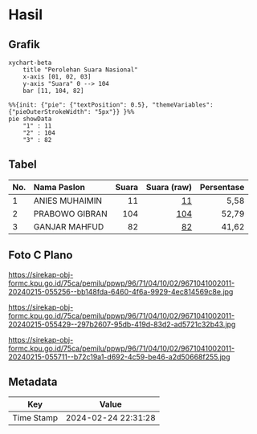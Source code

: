 # Hasil

## Grafik

```mermaid
xychart-beta
    title "Perolehan Suara Nasional"
    x-axis [01, 02, 03]
    y-axis "Suara" 0 --> 104
    bar [11, 104, 82]
```

```mermaid
%%{init: {"pie": {"textPosition": 0.5}, "themeVariables": {"pieOuterStrokeWidth": "5px"}} }%%
pie showData
    "1" : 11
    "2" : 104
    "3" : 82
```

## Tabel

| No. | Nama Paslon    | Suara | Suara (raw) | Persentase |
|:--- |:-------------- | -----:| -----------:| ----------:|
| 1   | ANIES MUHAIMIN | 11    | [11][p-1]   | 5,58       |
| 2   | PRABOWO GIBRAN | 104   | [104][p-2]  | 52,79      |
| 3   | GANJAR MAHFUD  | 82    | [82][p-3]   | 41,62      |


[p-1]: https://github.com/gigit-pemilu/pemilu-2024/blob/main/pilpres/hitung-suara/sub/96-papua-barat-daya/sub/71-kota-sorong/sub/04-sorong-kepulauan/sub/1002-dum-timur/sub/011-tps/sub/paslon-1.txt
[p-2]: https://github.com/gigit-pemilu/pemilu-2024/blob/main/pilpres/hitung-suara/sub/96-papua-barat-daya/sub/71-kota-sorong/sub/04-sorong-kepulauan/sub/1002-dum-timur/sub/011-tps/sub/paslon-2.txt
[p-3]: https://github.com/gigit-pemilu/pemilu-2024/blob/main/pilpres/hitung-suara/sub/96-papua-barat-daya/sub/71-kota-sorong/sub/04-sorong-kepulauan/sub/1002-dum-timur/sub/011-tps/sub/paslon-3.txt

## Foto C Plano

https://sirekap-obj-formc.kpu.go.id/75ca/pemilu/ppwp/96/71/04/10/02/9671041002011-20240215-055256--bb148fda-6460-4f6a-9929-4ec814569c8e.jpg

https://sirekap-obj-formc.kpu.go.id/75ca/pemilu/ppwp/96/71/04/10/02/9671041002011-20240215-055429--297b2607-95db-419d-83d2-ad5721c32b43.jpg

https://sirekap-obj-formc.kpu.go.id/75ca/pemilu/ppwp/96/71/04/10/02/9671041002011-20240215-055711--b72c19a1-d692-4c59-be46-a2d50668f255.jpg


## Metadata

| Key        | Value               |
| ---------- | ------------------- |
| Time Stamp | 2024-02-24 22:31:28 |



